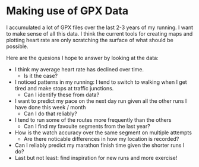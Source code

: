 # Making use of GPX Data

I accumulated a lot of GPX files over the last 2-3 years of my running. I want to make sense of all this data. I think the current tools for creating maps and plotting heart rate are only scratching the surface of what should be possible. 

Here are the quesions I hope to answer by looking at the data:

- I think my average heart rate has declined over time. 
  - Is it the case?
- I noticed patterns in my running: I tend to switch to walking when I get tired and make stops at traffic junctions. 
  - Can I identify these from data?
- I want to predict my pace on the next day run given all the other runs I have done this week / month
  - Can I do that reliably?
- I tend to run some of the routes more frequently than the others
  - Can I find my favouite segments from the last year?
- How is the watch accuracy over the same segment on multiple attempts
  - Are there noticable differences in how my location is recorded?
- Can I reliably predict my marathon finish time given the shorter runs I do? 
- Last but not least: find inspiration for new runs and more exercise!
